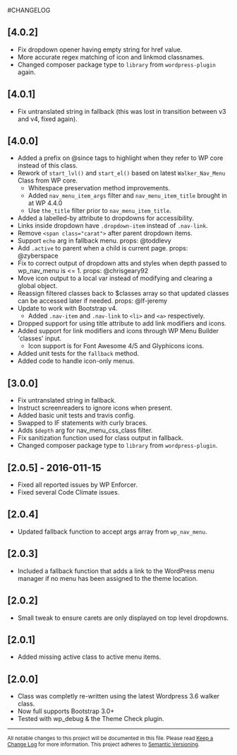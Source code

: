 #CHANGELOG
## [4.0.2]
- Fix dropdown opener having empty string for href value.
- More accurate regex matching of icon and linkmod classnames.
- Changed composer package type to `library` from `wordpress-plugin` again.

## [4.0.1]
- Fix untranslated string in fallback (this was lost in transition between v3 and v4, fixed again).

## [4.0.0]
- Added a prefix on @since tags to highlight when they refer to WP core instead of this class.
- Rework of `start_lvl()` and `start_el()` based on latest `Walker_Nav_Menu` Class from WP core.
	- Whitespace preservation method improvements.
	- Added `nav_menu_item_args` filter and `nav_menu_item_title` brought in at WP 4.4.0
	- Use `the_title` filter prior to `nav_menu_item_title`.
- Added a labelled-by attribute to dropdowns for accessibility.
- Links inside dropdown have `.dropdown-item` instead of `.nav-link`.
- Remove `<span class="carat">` after parent dropdown items.
- Support `echo` arg in fallback menu. props: @toddlevy
- Add `.active` to parent when a child is current page. props: @zyberspace
- Fix to correct output of dropdown atts and styles when depth passed to wp_nav_menu is <= 1. props: @chrisgeary92
- Move icon output to a local var instead of modifying and clearing a global object.
- Reassign filtered classes back to $classes array so that updated classes can be accessed later if needed. props: @lf-jeremy
- Update to work with Bootstrap v4.
	- Added `.nav-item` and `.nav-link` to `<li>` and `<a>` respectively.
- Dropped support for using title attribute to add link modifiers and icons.
- Added support for link modifiers and icons through WP Menu Builder 'classes' input.
	- Icon support is for Font Awesome 4/5 and Glyphicons icons.
- Added unit tests for the `fallback` method.
- Added code to handle icon-only menus.

## [3.0.0]

- Fix untranslated string in fallback.
- Instruct screenreaders to ignore icons when present.
- Added basic unit tests and travis config.
- Swapped to IF statements with curly braces.
- Adds `$depth` arg for nav_menu_css_class filter.
- Fix sanitization function used for class output in fallback.
- Changed composer package type to `library` from `wordpress-plugin`.

## [2.0.5] - 2016-011-15

- Fixed all reported issues by WP Enforcer.
- Fixed several Code Climate issues.

## [2.0.4]

- Updated fallback function to accept args array from `wp_nav_menu`.

## [2.0.3]

- Included a fallback function that adds a link to the WordPress menu manager if no menu has been assigned to the theme location.

## [2.0.2]

- Small tweak to ensure carets are only displayed on top level dropdowns.

## [2.0.1]

- Added missing active class to active menu items.

## [2.0.0]

- Class was completly re-written using the latest Wordpress 3.6 walker class.
- Now full supports Bootstrap 3.0+
- Tested with wp_debug & the Theme Check plugin.


---
<small>All notable changes to this project will be documented in this file. Please read [Keep a Change Log](http://keepachangelog.com) for more information. This project adheres to [Semantic Versioning](http://semver.org).</small>

